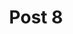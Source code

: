 ---
title: 'Post 8'
description: 'Lorem ipsum dolor sit amet consectetur adipisicing elit. Fuga accusantium perferendis excepturi maxime repudiandae dolor sed sequi animi dignissimos eius voluptas quia, fugiat vero sit ipsam quod beatae dicta maiores.'
tags: ['PHP']
---